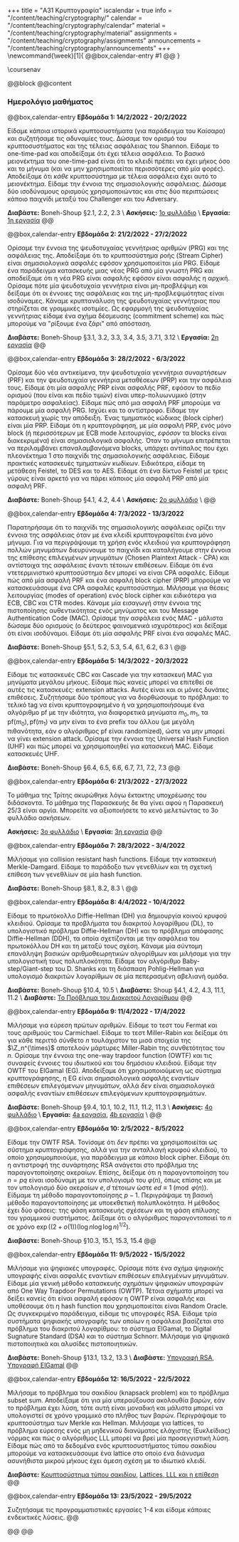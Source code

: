 +++
title = "Α31 Κρυπτογραφία"
iscalendar = true
info = "/content/teaching/cryptography/"
calendar = "/content/teaching/cryptography/calendar"
material = "/content/teaching/cryptography/material"
assignments = "/content/teaching/cryptography/assignments"
announcements = "/content/teaching/cryptography/announcements"
+++
\newcommand{\week}[1]{
@@box,calendar-entry
#1
@@
}

\coursenav

@@block
@@content

### Ημερολόγιο μαθήματος

@@box,calendar-entry
**Εβδομάδα 1: 14/2/2022 - 20/2/2022**

Είδαμε κάποια ιστορικά κρυπτοσυστήματα (για παράδειγμα του Καίσαρα) και συζητήσαμε τις αδυναμίες τους.
Δώσαμε τον ορισμό του κρυπτοσυστήματος και της τέλειας ασφάλειας του Shannon. Είδαμε το one-time-pad
και αποδείξαμε ότι έχει τέλεια ασφάλεια. Το βασικό μειονέκτημα του one-time-pad είναι ότι το κλειδί
πρέπει να έχει μήκος όσο και το μήνυμα (και να μην χρησιμοποιείται περισσότερες από μία φορές).
Αποδείξαμε ότι *κάθε* κρυπτοσύστημα με τέλεια ασφάλεια έχει αυτό το μειονέκτημα.
Είδαμε την έννοια της σημασιολογικής ασφάλειας. Δώσαμε δύο ισοδύναμους ορισμούς χρησιμοποιώντας και 
στις δύο περιπτώσεις κάποιο παιχνίδι μεταξύ του Challenger και του Adversary.

**Διαβάστε:** Boneh-Shoup §2.1, 2.2, 2.3 \\
**Ασκήσεις:** [1ο φυλλάδιο](../crypto-assign-2022-1.pdf) \\
**Εργασία:** [1η εργασία](../assign-1) 
@@

@@box,calendar-entry
**Εβδομάδα 2: 21/2/2022 - 27/2/2022**

Ορίσαμε την έννοια της ψευδοτυχαίας γεννήτριας αριθμών (PRG) και της ασφάλειας της.
Αποδείξαμε ότι το κρυπτοσύστημα ροής (Stream Cipher) είναι σημασιολογικά ασφαλές 
εφόσον χρησιμοποιείται μία PRG. Είδαμε ένα παράδειγμα κατασκευής μιας νέας PRG από
μία γνωστή PRG και αποδείξαμε ότι η νέα PRG είναι ασφαλής εφόσον είναι ασφαλής η
αρχική. Ορίσαμε πότε μία ψευδοτυχαία γεννήτρια είναι μη-προβλέψιμη και δείξαμε
ότι οι έννοιες της ασφάλειας και της μη-προβλεψιμότητας είναι ισοδύναμες. Κάναμε
κρυπτανάλυση της ψευδοτυχαίας γεννήτριας που στηρίζεται σε γραμμικές ισοτιμίες.
Ως εφαρμογή της ψευδοτυχαίας γεννήτριας είδαμε ένα σχήμα δέσμευσης (commitment scheme)
και πώς μπορούμε να "ρίξουμε ένα ζάρι" από απόσταση.

**Διαβάστε:** Boneh-Shoup §3.1, 3.2, 3.3, 3.4, 3.5, 3.7.1, 3.12 \\
**Εργασία:** [2η εργασία](../assign-2) 
@@

@@box,calendar-entry
**Εβδομάδα 3: 28/2/2022 - 6/3/2022**

Ορίσαμε δύο νέα αντικείμενα, την ψευδοτυχαία γεννήτρια συναρτήσεων (PRF) και την
ψευδοτυχαία γεννήτρια μεταθέσεων (PRP) και την ασφάλεια τους. Είδαμε ότι μία 
ασφαλής PRP είναι ασφαλής PRF, εφόσον το πεδίο ορισμού (που είναι και πεδίο τιμών)
είναι υπερ-πολυωνυμικό (στην παράμετρο ασφαλείας). Είδαμε πώς από μια ασφαλή PRF
μπορούμε να πάρουμε μία ασφαλή PRG. Ισχύει και το αντίστροφο. Είδαμε την κατασκευή 
χωρίς την απόδειξη. Ένας τμηματικός κώδικας (block cipher) είναι μία PRP. Είδαμε
ότι η κρυπτογράφηση, με μία ασφαλή PRP, ενός μόνο block (ή περισσότερων με ECB
mode λειτουργίας, *εφόσον* τα blocks είναι διακεκριμένα) είναι σημασιολογικά ασφαλής.
Όταν το μήνυμα επιτρέπεται να περιλαμβάνει επαναλαμβανόμενα blocks, υπάρχει 
αντίπαλος που έχει πλεονέκτημα 1 στο παιχνίδι της σημασιολογικής ασφάλειας.
Είδαμε πρακτικές κατασκευές τμηματικών κωδίκων. Ειδικότερα, είδαμε τη μετάθεση 
Feistel, το DES και το AES. Είδαμε ότι ένα δίκτυο Feistel με τρεις γύρους 
είναι αρκετό για να πάρει κάποιος μία ασφαλή PRP από μία ασφαλή PRF. 

**Διαβάστε:** Boneh-Shoup §4.1, 4.2, 4.4  \\
**Ασκήσεις:** [2ο φυλλάδιο](../crypto-assign-2022-2.pdf) \\
@@

@@box,calendar-entry
**Εβδομάδα 4: 7/3/2022 - 13/3/2022**

Παρατηρήσαμε ότι το παιχνίδι της σημασιολογικής ασφάλειας ορίζει την έννοια
της ασφάλειας όταν με ένα κλειδί κρυπτογραφείται ένα μόνο μήνυμα. Για να περιγράψουμε
τη χρήση ενός κλειδιού για κρυπτογράφηση πολλών μηνυμάτων διευρύνουμε το παιχνίδι και
καταλήγουμε στην έννοια της επίθεσης επιλεγμένων μηνυμάτων (Chosen Plaintext Attack - CPA)
και αντίστοιχα της ασφάλειας έναντι τέτοιων επιθέσεων. Είδαμε ότι ένα ντετερμινιστικό
κρυπτοσύστημα δεν μπορεί να είναι CPA ασφαλές. Είδαμε πώς από μία ασφαλή PRF και
ένα ασφαλή block cipher (PRP) μπορούμe να κατασκευάσουμε ένα CPA ασφαλές κρυπτοσύστημα.
Μιλήσαμε για θέσεις λειτουργίας (modes of operation) ενός block cipher και ειδικότερα 
για ECB, CBC και CTR modes. Κάναμε μία εισαγωγή στην έννοια της πιστοποίησης αυθεντικότητας
ενός μηνύματος και του Message Authentication Code (MAC). Ορίσαμε την ασφάλεια ενός
MAC - μάλιστα δώσαμε δύο ορισμούς (ο δεύτερος φαινομενικά ισχυρότερος) και δείξαμε ότι
είναι ισοδύναμοι. Είδαμε ότι μία ασφαλής PRF είναι ένα ασφαλές MAC.

**Διαβάστε:** Boneh-Shoup §5.1, 5.2, 5.3, 5.4, 6.1, 6.2, 6.3 \\
@@

@@box,calendar-entry
**Εβδομάδα 5: 14/3/2022 - 20/3/2022**

Είδαμε τις κατασκευές CBC και Cascade για την κατασκευή MAC για μηνύματα μεγάλου μήκους.
Είδαμε πώς κανείς μπορεί να επιτεθεί σε αυτές τις κατασκευές: extension attacks. Αυτές 
είναι και οι μόνες δυνάτες επιθέσεις. Συζητήσαμε δύο τρόπους για να διορθώσουμε το
πρόβλημα: το τελικό tag να είναι κρυπτογραφημένο ή να χρησιμοποιήσουμε ένα αλγόριθμο
$\mathrm{pf}$ με την ιδιότητα, για διαφορετικά μηνύματα $m_0, m_1$, τα
$\mathrm{pf}(m_0), \mathrm{pf}(m_1)$ να 
μην είναι το ένα prefix του άλλου (με μεγάλη πιθανότητα, εάν ο αλγόριθμος $\mathrm{pf}$ είναι
randomized), ώστε να μην μπορεί να γίνει extension attack. Ορίσαμε την έννοια της
Universal Hash Function (UHF) και πώς μπορεί να χρησιμοποιηθεί για κατασκευή MAC. Είδαμε
κατασκευές UHF.

**Διαβάστε:** Boneh-Shoup §6.4, 6.5, 6.6, 6.7, 7.1, 7.2, 7.3
@@

@@box,calendar-entry
**Εβδομάδα 6: 21/3/2022 - 27/3/2022**

Το μάθημα της Τρίτης ακυρώθηκε λόγω έκτακτης υποχρέωσης του διδάσκοντα.
Το μάθημα της Παρασκευής δε θα γίνει αφού η Παρασκευή 25/3 είναι αργία.
Μπορείτε να αξιοποιήσετε το κενό μελετώντας το 3ο φυλλάδιο ασκήσεων.

**Ασκήσεις:** [3ο φυλλάδιο](../crypto-assign-2022-3.pdf) \\
**Εργασία:** [3η εργασία](../assign-3) 
@@

@@box,calendar-entry
**Εβδομάδα 7: 28/3/2022 - 3/4/2022**

Μιλήσαμε για collision resistant hash functions. Είδαμε την κατασκευή
Merkle-Damgard. Είδαμε το παράδοξο των γενεθλίων και τη σχετική
επίθεση των γενεθλίων σε μία hash function.

**Διαβάστε:** Boneh-Shoup §8.1, 8.2, 8.3 \\
@@

@@box,calendar-entry
**Εβδομάδα 8: 4/4/2022 - 10/4/2022**

Είδαμε το πρωτόκολλο Diffie-Hellman (DH) για δημιουργία κοινού κρυφού κλειδιού.
Ορίσαμε τα προβλήματα του διακριτού λογαρίθμου (DL), το υπολογιστικό
πρόβλημα Diffie-Hellman (DH) και το πρόβλημα απόφασης Diffie-Hellman (DDH),
τα οποία σχετίζονται με την ασφάλεια του πρωτοκόλλου DH και τη μεταξύ τους σχέση.
Κάναμε μία σύντομη επανάληψη βασικών αριθμοθεωρητικών αλγορίθμων και μιλήσαμε
για την υπολογιστική τους πολυπλοκότητα. Είδαμε τον αλγόριθμο Baby-step/Giant-step
του D. Shanks και τη διάσπαση Pohlig-Hellman για υπολογισμό διακριτών λογαρίθμων
σε μία πεπερασμένη αβελιανή ομάδα.

**Διαβάστε:** Boneh-Shoup §10.4, 10.5 \\
**Διαβάστε:** Shoup §4.1, 4.2, 4.3, 11.1, 11.2 \\
**Διαβάστε:** [Το Πρόβλημα του Διακριτού Λογαρίθμου](../note-dlp.pdf) 
@@

@@box,calendar-entry
**Εβδομάδα 9: 11/4/2022 - 17/4/2022**

Μιλήσαμε για εύρεση πρώτων αριθμών. Είδαμε το τεστ του Fermat και τους
αριθμούς του Carmichael. Είδαμε το τεστ Miller-Rabin και δείξαμε 
ότι για κάθε περιττό σύνθετο $n$ τουλάχιστον τα μισά στοιχεία της $\Z_n^{\times}$
αποτελούν μάρτυρες Miller-Rabin της συνθετότητας του $n$. Ορίσαμε την 
έννοια της one-way trapdoor function (OWTF) και τις συναφείς έννοιες του ιδιωτικού
και του δημόσιου κλειδιού. Είδαμε την OWTF του ElGamal (EG). Αποδείξαμε ότι 
χρησιμοποιούμενη ως σύστημα κρυπτογράφησης, η EG είναι σημασιολογικά ασφαλής
εναντίων επιθέσεων επιλεγόμενων μηνυμάτων, αλλά *δεν* είναι σημασιολογικά
ασφαλής εναντίων επιθέσεων επιλεγόμενων κρυπτογραφημάτων.

**Διαβάστε:** Boneh-Shoup §9.4, 10.1, 10.2, 11.1, 11.2, 11.3 \\
**Ασκήσεις:** [4ο φυλλάδιο](../crypto-assign-2022-4.pdf) \\
**Εργασία:** [4a εργασία](../assign-4a), [4b εργασία](../assign-4b) \\
@@

@@box,calendar-entry
**Εβδομάδα 10: 2/5/2022 - 8/5/2022**

Είδαμε την OWTF RSA. Τονίσαμε ότι *δεν* πρέπει να χρησιμοποιείται ως
σύστημα κρυπτογράφησης, αλλά για την ανταλλαγή κρυφού κλειδιού, το
οποίο χρησιμομποιούμε, για παράδειγμα με κάποιο block cipher. Είδαμε
ότι η αντιστροφή της συνάρτησης RSA ανάγεται στο πρόβλημα της
παραγοντοποίησης ακεραίων. Επίσης, δείξαμε ότι η παραγοντοποίηση
του $n = pq$ είναι ισοδύναμη με τον υπολογισμό του $\varphi(n)$,
όπως επίσης και με τον υπολογισμό δύο ακεραίων $e,d$ τέτοιων 
ώστε $ed\equiv 1 \pmod{\varphi(n)}$. Είδμαμε τη μέθοδο παραγοντοποίησης
$p-1$. Περιγράψαμε τη βασική μέθοδο παραγοντοποίησης με υποεκθετική
πολυπλοκότητα. Η μέθοδος έχει δύο φάσεις: της φάση κατασκευής σχέσεων
και τη φάση επίλυσης του γραμμικού συστήματος. Δείξαμε ότι ο αλγόριθμος
παραγοντοποιεί το $n$ σε χρόνο
$\exp\left((2 + o(1)) (\log{n} \log\log{n})^{1/2} \right)$.

**Διαβάστε:** Boneh-Shoup §10.3, 15.1, 15.3, 15.4
@@

@@box,calendar-entry
**Εβδομάδα 11: 9/5/2022 - 15/5/2022**

Μιλήσαμε για ψηφιακές υπογραφές. Ορίσαμε πότε ένα σχήμα ψηφιακής υπογραφής είναι ασφαλές
εναντίων επιθέσεων επιλεγμένων μηνυμάτων. Είδαμε μία γενική μέθοδο κατασκευής σχημάτων
ψηφιακών υπογραφών από One Way Trapdoor Permutations (OWTP). Τέτοια σχήματα μπορεί να 
δείξει κανείς ότι είναι ασφαλή εφόσον η OWTP είναι ασφαλής και υποθέσουμε ότι η hash 
function που χρησιμοποιείται είναι Random Oracle. Ως συγκεκριμένο παράδειγμα, είδαμε
τις υπογραφές RSA. Είδαμε τρία συστήματα ψηφιακής υπογραφής των οποίων η ασφάλεια βασίζεται 
στο πρόβλημα του διακριτού λογαρίθμου: το σύστημα ElGamal, το Digital Sugnature Standard (DSA)
και το σύστημα Schnorr. Μιλήσαμε για ψηφιακά πιστοποιητικά και αλυσίδες πιστοποιητικών.

**Διαβάστε:** Boneh-Shoup §13.1, 13.2, 13.3 \\
**Διαβάστε:** [Υπογραφή RSA](../note-signatures-rsa.pdf), [Υπογραφή ElGamal](../note-signatures-ElGamal.pdf)
@@

@@box,calendar-entry
**Εβδομάδα 12: 16/5/2022 - 22/5/2022**

Μιλήσαμε το πρόβλημα του σακιδίου (knapsack problem) και το πρόβλημα subset sum.
Αποδείξαμε ότι για μία υπεραύξουσα ακολουθία βαρών, εάν το πρόβλημα έχει λύση, τότε
αυτή είναι μοναδική και μάλιστα μπορεί να υπολογιστεί σε χρόνο γραμμικό στο πλήθος
των βαρών. Περιγράψαμε το κρυπτοσύστημα των Merkle και Hellman. Μιλήσαμε για lattices, 
το πρόβλημα εύρεσης ενός μη μηδενικού διανύματος ελάχιστης (Ευκλείδιας) νόρμας και
πώς ο αλγόριθμος LLL μπορεί να βρεί μία προσεγγιστική λύση. Είδαμε πώς από τα δεδομένα
ενός κρυπτοσυστήματος τύπου σακιδίου μπορούμε να κατασκευάσουμε ένα lattice στο οποίο
ένα διάνυσμα ασυνήθιστα μικρού μήκους έχει άμεση σχέση με το ιδιωτικό κλειδί.

**Διαβάστε:** [Κρυπτοσύστημα τύπου σακιδίου](../note-knapsack.pdf), [Lattices, LLL και η επίθεση](../note-lattices.pdf)
@@

@@box,calendar-entry
**Εβδομάδα 13: 23/5/2022 - 29/5/2022**

Συζητήσαμε τις προγραμματιστικές εργασίες 1-4 και είδαμε κάποιες ενδεικτικές λύσεις.
@@

@@
@@

